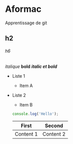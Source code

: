 # Aformac
Apprentissage de git

## h2
###### h6
*italique*
**bold**
_**italic et bold**_
* Liste 1
  * Item A
* Liste 2
  * Item B

  ```javascript
  console.log('Hello');
  ```
  
  First | Second
  ------|-------
  Content 1 | Content 2
